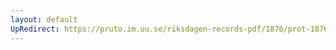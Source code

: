 ```yaml
---
layout: default
UpRedirect: https://pruto.im.uu.se/riksdagen-records-pdf/1876/prot-1876--fk--012/prot-1876--fk--012_021.pdf
---
```

